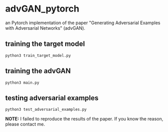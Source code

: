 # advGAN_pytorch
an Pytorch implementation of the paper "Generating Adversarial Examples with Adversarial Networks" (advGAN).

## training the target model

```shell
python3 train_target_model.py
```

## training the advGAN

```shell
python3 main.py
```

## testing adversarial examples

```shell
python3 test_adversarial_examples.py
```

**NOTE:** I failed to reproduce the results of the paper. If you know the reason, please contact me.